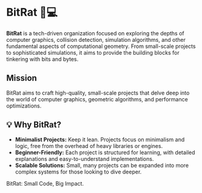 # BitRat 🐀💻

**BitRat** is a tech-driven organization focused on exploring the depths of computer graphics, collision detection, simulation algorithms, and other fundamental aspects of computational geometry. From small-scale projects to sophisticated simulations, it aims to provide the building blocks for tinkering with bits and bytes.

## Mission

BitRat aims to craft high-quality, small-scale projects that delve deep into the world of computer graphics, geometric algorithms, and performance optimizations.

## 💡 Why BitRat?

- **Minimalist Projects:** Keep it lean. Projects focus on minimalism and logic, free from the overhead of heavy libraries or engines.
- **Beginner-Friendly:** Each project is structured for learning, with detailed explanations and easy-to-understand implementations.
- **Scalable Solutions:** Small, many projects can be expanded into more complex systems for those looking to dive deeper.


BitRat: Small Code, Big Impact.
